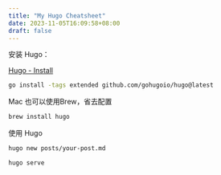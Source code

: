 ```yaml
---
title: "My Hugo Cheatsheet"
date: 2023-11-05T16:09:58+08:00
draft: false
---
```


安装 Hugo：

[Hugo - Install](https://gohugo.io/installation/)

```bash
go install -tags extended github.com/gohugoio/hugo@latest
```

Mac 也可以使用Brew，省去配置
```bash
brew install hugo
```

使用 Hugo
```bash
hugo new posts/your-post.md

hugo serve
```